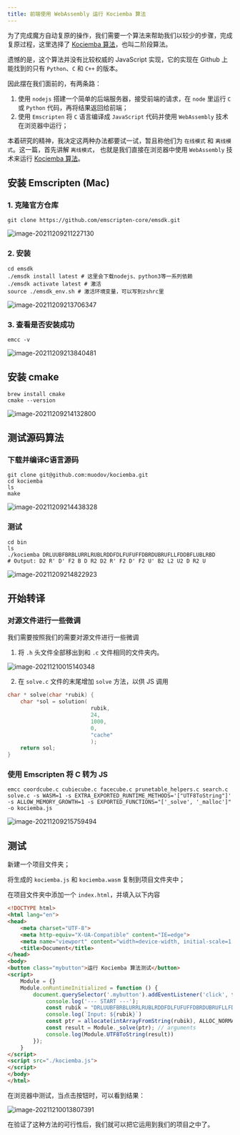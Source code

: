```yaml
---
title: 前端使用 WebAssembly 运行 Kociemba 算法
---
```


为了完成魔方自动复原的操作，我们需要一个算法来帮助我们以较少的步骤，完成复原过程，这里选择了 [Kociemba 算法](https://github.com/muodov/kociemba)，也叫二阶段算法。

遗憾的是，这个算法并没有比较权威的 JavaScript 实现，它的实现在 Github 上能找到的只有 `Python`、`C` 和 `C++` 的版本。

因此摆在我们面前的，有两条路：

1. 使用 `nodejs` 搭建一个简单的后端服务器，接受前端的请求，在 `node` 里运行 `C` 或 `Python` 代码，再将结果返回给前端；
2. 使用 `Emscripten` 将 `C` 语言编译成 `JavaScript` 代码并使用 `WebAssembly` 技术在浏览器中运行；

本着研究的精神，我决定这两种办法都要试一试，暂且称他们为 `在线模式` 和 `离线模式`。这一篇，首先讲解 `离线模式`， 也就是我们直接在浏览器中使用 `WebAssembly` 技术来运行 [Kociemba 算法](https://github.com/muodov/kociemba)。

## 安装 Emscripten (Mac)

### 1. 克隆官方仓库

```shell
git clone https://github.com/emscripten-core/emsdk.git 
```

![image-20211209211227130](https://zhuye-1308301598.file.myqcloud.com/markdown/image-20211209211227130.png)

### 2. 安装

```shell
cd emsdk
./emsdk install latest # 这里会下载nodejs、python3等一系列依赖
./emsdk activate latest # 激活
source ./emsdk_env.sh # 激活环境变量，可以写到zshrc里
```

![image-20211209213706347](https://zhuye-1308301598.file.myqcloud.com/markdown/image-20211209213706347.png)

### 3. 查看是否安装成功

```shell
emcc -v
```

![image-20211209213840481](https://zhuye-1308301598.file.myqcloud.com/markdown/image-20211209213840481.png)

##  安装 cmake

```shell
brew install cmake
cmake --version
```

![image-20211209214132800](https://zhuye-1308301598.file.myqcloud.com/markdown/image-20211209214132800.png)



## 测试源码算法

### 下载并编译C语言源码

```shell
git clone git@github.com:muodov/kociemba.git
cd kociemba
ls
make
```

![image-20211209214438328](https://zhuye-1308301598.file.myqcloud.com/markdown/image-20211209214438328.png)

### 测试

```shell
cd bin
ls
./kociemba DRLUUBFBRBLURRLRUBLRDDFDLFUFUFFDBRDUBRUFLLFDDBFLUBLRBD
# Output: D2 R' D' F2 B D R2 D2 R' F2 D' F2 U' B2 L2 U2 D R2 U
```

![image-20211209214822923](https://zhuye-1308301598.file.myqcloud.com/markdown/image-20211209214822923.png)



## 开始转译

### 对源文件进行一些微调

我们需要按照我们的需要对源文件进行一些微调

1. 将 `.h` 头文件全部移出到和 `.c` 文件相同的文件夹内。

![image-20211210015140348](https://zhuye-1308301598.file.myqcloud.com/markdown/image-20211210015140348.png)

2. 在 `solve.c` 文件的末尾增加 `solve` 方法，以供 JS 调用

```c
char * solve(char *rubik) {
    char *sol = solution(
                          rubik,
                          24,
                          1000,
                          0,
                          "cache"
                          );
    return sol;
}
```

### 使用 Emscripten 将 C 转为 JS

```shell
emcc coordcube.c cubiecube.c facecube.c prunetable_helpers.c search.c solve.c -s WASM=1 -s EXTRA_EXPORTED_RUNTIME_METHODS='["UTF8ToString"]' -s ALLOW_MEMORY_GROWTH=1 -s EXPORTED_FUNCTIONS="['_solve', '_malloc']" -o kociemba.js
```

![image-20211209215759494](https://zhuye-1308301598.file.myqcloud.com/markdown/image-20211209215759494.png)



## 测试

新建一个项目文件夹；

将生成的 `kociemba.js` 和 `kociemba.wasm` 复制到项目文件夹中；

在项目文件夹中添加一个 `index.html`，并填入以下内容

```html
<!DOCTYPE html>
<html lang="en">
<head>
    <meta charset="UTF-8">
    <meta http-equiv="X-UA-Compatible" content="IE=edge">
    <meta name="viewport" content="width=device-width, initial-scale=1.0">
    <title>Document</title>
</head>
<body>
<button class="mybutton">运行 Kociemba 算法测试</button>
<script>
    Module = {}
    Module.onRuntimeInitialized = function () {
        document.querySelector('.mybutton').addEventListener('click', function(){
            console.log('--- START ---');
            const rubik = "DRLUUBFBRBLURRLRUBLRDDFDLFUFUFFDBRDUBRUFLLFDDBFLUBLRBD"
            console.log(`Input: ${rubik}`)
            const ptr = allocate(intArrayFromString(rubik), ALLOC_NORMAL)
            const result = Module._solve(ptr); // arguments
            console.log(Module.UTF8ToString(result))
        });
    }
</script>
<script src="./kociemba.js">
</script>
</body>
</html>
```

在浏览器中测试，当点击按钮时，可以看到结果：

![image-20211210013807391](https://zhuye-1308301598.file.myqcloud.com/markdown/image-20211210013807391.png)

在验证了这种方法的可行性后，我们就可以把它运用到我们的项目之中了。